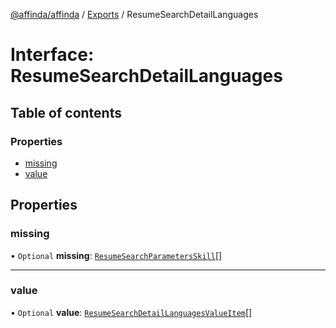 [@affinda/affinda](../README.md) / [Exports](../modules.md) / ResumeSearchDetailLanguages

# Interface: ResumeSearchDetailLanguages

## Table of contents

### Properties

- [missing](ResumeSearchDetailLanguages.md#missing)
- [value](ResumeSearchDetailLanguages.md#value)

## Properties

### missing

• `Optional` **missing**: [`ResumeSearchParametersSkill`](ResumeSearchParametersSkill.md)[]

___

### value

• `Optional` **value**: [`ResumeSearchDetailLanguagesValueItem`](../modules.md#resumesearchdetaillanguagesvalueitem)[]
